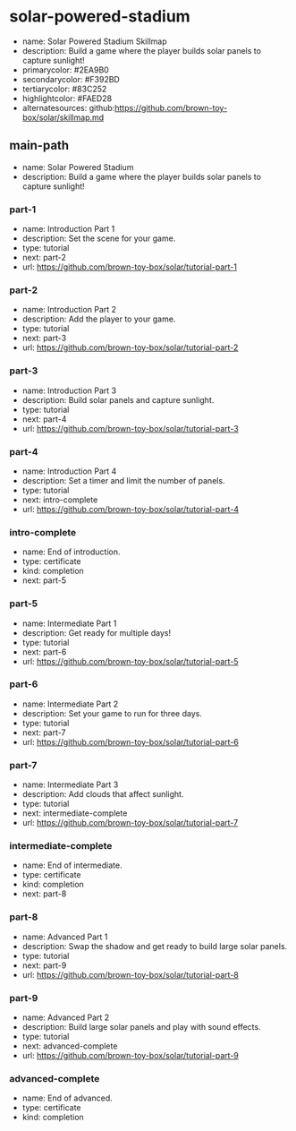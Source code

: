 # solar-powered-stadium

* name: Solar Powered Stadium Skillmap
* description: Build a game where the player builds solar panels to capture sunlight!
* primarycolor: #2EA9B0
* secondarycolor: #F392BD
* tertiarycolor: #83C252
* highlightcolor: #FAED28
* alternatesources: github:https://github.com/brown-toy-box/solar/skillmap.md

## main-path

* name: Solar Powered Stadium
* description: Build a game where the player builds solar panels to capture sunlight!

### part-1

* name: Introduction Part 1
* description: Set the scene for your game.
* type: tutorial
* next: part-2
* url: https://github.com/brown-toy-box/solar/tutorial-part-1

### part-2

* name: Introduction Part 2
* description: Add the player to your game.
* type: tutorial
* next: part-3
* url: https://github.com/brown-toy-box/solar/tutorial-part-2

### part-3

* name: Introduction Part 3
* description: Build solar panels and capture sunlight.
* type: tutorial
* next: part-4
* url: https://github.com/brown-toy-box/solar/tutorial-part-3

### part-4

* name: Introduction Part 4
* description: Set a timer and limit the number of panels.
* type: tutorial
* next: intro-complete
* url: https://github.com/brown-toy-box/solar/tutorial-part-4

### intro-complete

* name: End of introduction.
* type: certificate
* kind: completion
* next: part-5

### part-5

* name: Intermediate Part 1
* description: Get ready for multiple days!
* type: tutorial
* next: part-6
* url: https://github.com/brown-toy-box/solar/tutorial-part-5

### part-6

* name: Intermediate Part 2
* description: Set your game to run for three days.
* type: tutorial
* next: part-7
* url: https://github.com/brown-toy-box/solar/tutorial-part-6

### part-7

* name: Intermediate Part 3
* description: Add clouds that affect sunlight.
* type: tutorial
* next: intermediate-complete
* url: https://github.com/brown-toy-box/solar/tutorial-part-7

### intermediate-complete

* name: End of intermediate.
* type: certificate
* kind: completion
* next: part-8

### part-8

* name: Advanced Part 1
* description: Swap the shadow and get ready to build large solar panels.
* type: tutorial
* next: part-9
* url: https://github.com/brown-toy-box/solar/tutorial-part-8

### part-9

* name: Advanced Part 2
* description: Build large solar panels and play with sound effects.
* type: tutorial
* next: advanced-complete
* url: https://github.com/brown-toy-box/solar/tutorial-part-9

### advanced-complete

* name: End of advanced.
* type: certificate
* kind: completion

